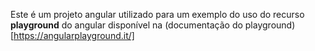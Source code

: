 Este é um projeto angular utilizado para um exemplo do uso do recurso **playground** do angular disponível na (documentação do playground)[https://angularplayground.it/]